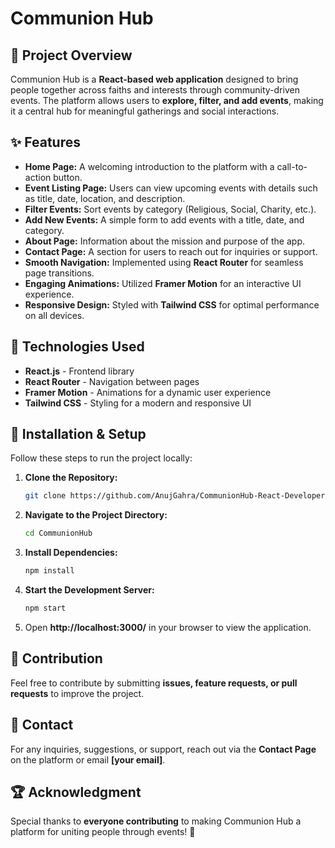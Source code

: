 # Communion Hub

## 📌 Project Overview
Communion Hub is a **React-based web application** designed to bring people together across faiths and interests through community-driven events. The platform allows users to **explore, filter, and add events**, making it a central hub for meaningful gatherings and social interactions.

## ✨ Features
- **Home Page:** A welcoming introduction to the platform with a call-to-action button.
- **Event Listing Page:** Users can view upcoming events with details such as title, date, location, and description.
- **Filter Events:** Sort events by category (Religious, Social, Charity, etc.).
- **Add New Events:** A simple form to add events with a title, date, and category.
- **About Page:** Information about the mission and purpose of the app.
- **Contact Page:** A section for users to reach out for inquiries or support.
- **Smooth Navigation:** Implemented using **React Router** for seamless page transitions.
- **Engaging Animations:** Utilized **Framer Motion** for an interactive UI experience.
- **Responsive Design:** Styled with **Tailwind CSS** for optimal performance on all devices.

## 🚀 Technologies Used
- **React.js** - Frontend library
- **React Router** - Navigation between pages
- **Framer Motion** - Animations for a dynamic user experience
- **Tailwind CSS** - Styling for a modern and responsive UI

## 🔧 Installation & Setup
Follow these steps to run the project locally:

1. **Clone the Repository:**
   ```bash
   git clone https://github.com/AnujGahra/CommunionHub-React-Developer.git
   ```
2. **Navigate to the Project Directory:**
   ```bash
   cd CommunionHub
   ```
3. **Install Dependencies:**
   ```bash
   npm install
   ```
4. **Start the Development Server:**
   ```bash
   npm start
   ```
5. Open **http://localhost:3000/** in your browser to view the application.

## 🤝 Contribution
Feel free to contribute by submitting **issues, feature requests, or pull requests** to improve the project.

## 📩 Contact
For any inquiries, suggestions, or support, reach out via the **Contact Page** on the platform or email **[your email]**.

## 🏆 Acknowledgment
Special thanks to **everyone contributing** to making Communion Hub a platform for uniting people through events! 🎉
